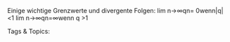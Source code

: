 Einige wichtige Grenzwerte und divergente Folgen:
lim
n→∞qn= 0wenn|q|<1
lim
n→∞qn=∞wenn q >1

   Tags & Topics:
   